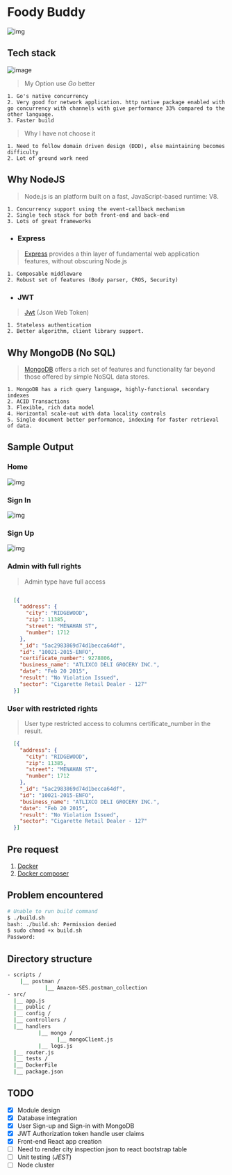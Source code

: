 # Foody Buddy

![img](./src/public/img/logo.png)

## Tech stack

![image](src/public/img/tech_stack.png)

> My Option use *Go* better

    1. Go's native concurrency
    2. Very good for network application. http native package enabled with go concurrency with channels with give performance 33% compared to the other language.
    3. Faster build

> Why I have not choose it

    1. Need to follow domain driven design (DDD), else maintaining becomes difficulty
    2. Lot of ground work need

## Why NodeJS

> Node.js is an platform built on a fast, JavaScript-based runtime: V8.

    1. Concurrency support using the event-callback mechanism
    2. Single tech stack for both front-end and back-end
    3. Lots of great frameworks

* ### Express

> [Express] provides a thin layer of fundamental web application features, without obscuring Node.js

    1. Composable middleware
    2. Robust set of features (Body parser, CROS, Security)

* ### JWT

> [Jwt] (Json Web Token)

    1. Stateless authentication
    2. Better algorithm, client library support.

## Why MongoDB (No SQL)

> [MongoDB] offers a rich set of features and functionality far beyond those offered by simple NoSQL data stores.

    1. MongoDB has a rich query language, highly-functional secondary indexes
    2. ACID Transactions
    3. Flexible, rich data model
    4. Horizontal scale-out with data locality controls
    5. Single document better performance, indexing for faster retrieval of data.

## Sample Output

### Home

![img](./img/home.png)

### Sign In

![img](./img/sign_in.png)

### Sign Up

![img](./img/sign_up.png)

### Admin with full rights

> Admin type have full access

```json

  [{
    "address": {
      "city": "RIDGEWOOD",
      "zip": 11385,
      "street": "MENAHAN ST",
      "number": 1712
    },
    "_id": "5ac2983869d74d1becca64df",
    "id": "10021-2015-ENFO",
    "certificate_number": 9278806,
    "business_name": "ATLIXCO DELI GROCERY INC.",
    "date": "Feb 20 2015",
    "result": "No Violation Issued",
    "sector": "Cigarette Retail Dealer - 127"
  }]
```

### User with restricted rights

> User type restricted access to columns certificate_number in the result.

```json
  [{
    "address": {
      "city": "RIDGEWOOD",
      "zip": 11385,
      "street": "MENAHAN ST",
      "number": 1712
    },
    "_id": "5ac2983869d74d1becca64df",
    "id": "10021-2015-ENFO",
    "business_name": "ATLIXCO DELI GROCERY INC.",
    "date": "Feb 20 2015",
    "result": "No Violation Issued",
    "sector": "Cigarette Retail Dealer - 127"
  }]
```

## Pre request

1. [Docker](https://runnable.com/docker/install-docker-on-linux)
2. [Docker composer](https://docs.docker.com/compose/install)

## Problem encountered

```bash
# Unable to run build command
$ ./build.sh
bash: ./build.sh: Permission denied
$ sudo chmod +x build.sh
Password:

```

## Directory structure

```bash
- scripts /
    |__ postman /
            |__ Amazon-SES.postman_collection
- src/
  |__ app.js
  |__ public /
  |__ config /
  |__ controllers /
  |__ handlers
          |__ mongo /
                |__ mongoClient.js
          |__ logs.js
  |__ router.js
  |__ tests /
  |__ DockerFile
  |__ package.json
```

## TODO

* [x] Module design
* [x] Database integration
* [x] User Sign-up and Sign-in with MongoDB
* [x] JWT Authorization token handle user claims
* [x] Front-end React app creation
* [ ] Need to render city inspection json to react bootstrap table
* [ ] Unit testing (*JEST*)
* [ ] Node cluster

[Express]: <http://expressjs.com>
[MongoDB]: <https://docs.mongodb.com/>
[eslint]: <http://eslint.org/>
[Jwt]: <http://jwt.io/>
